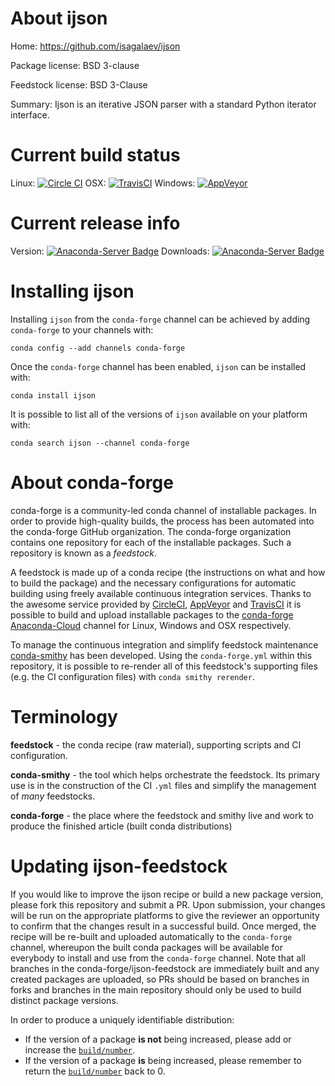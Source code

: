 About ijson
===========

Home: https://github.com/isagalaev/ijson

Package license: BSD 3-clause

Feedstock license: BSD 3-Clause

Summary: Ijson is an iterative JSON parser with a standard Python iterator interface.



Current build status
====================

Linux: [![Circle CI](https://circleci.com/gh/conda-forge/ijson-feedstock.svg?style=shield)](https://circleci.com/gh/conda-forge/ijson-feedstock)
OSX: [![TravisCI](https://travis-ci.org/conda-forge/ijson-feedstock.svg?branch=master)](https://travis-ci.org/conda-forge/ijson-feedstock)
Windows: [![AppVeyor](https://ci.appveyor.com/api/projects/status/github/conda-forge/ijson-feedstock?svg=True)](https://ci.appveyor.com/project/conda-forge/ijson-feedstock/branch/master)

Current release info
====================
Version: [![Anaconda-Server Badge](https://anaconda.org/conda-forge/ijson/badges/version.svg)](https://anaconda.org/conda-forge/ijson)
Downloads: [![Anaconda-Server Badge](https://anaconda.org/conda-forge/ijson/badges/downloads.svg)](https://anaconda.org/conda-forge/ijson)

Installing ijson
================

Installing `ijson` from the `conda-forge` channel can be achieved by adding `conda-forge` to your channels with:

```
conda config --add channels conda-forge
```

Once the `conda-forge` channel has been enabled, `ijson` can be installed with:

```
conda install ijson
```

It is possible to list all of the versions of `ijson` available on your platform with:

```
conda search ijson --channel conda-forge
```


About conda-forge
=================

conda-forge is a community-led conda channel of installable packages.
In order to provide high-quality builds, the process has been automated into the
conda-forge GitHub organization. The conda-forge organization contains one repository
for each of the installable packages. Such a repository is known as a *feedstock*.

A feedstock is made up of a conda recipe (the instructions on what and how to build
the package) and the necessary configurations for automatic building using freely
available continuous integration services. Thanks to the awesome service provided by
[CircleCI](https://circleci.com/), [AppVeyor](http://www.appveyor.com/)
and [TravisCI](https://travis-ci.org/) it is possible to build and upload installable
packages to the [conda-forge](https://anaconda.org/conda-forge)
[Anaconda-Cloud](http://docs.anaconda.org/) channel for Linux, Windows and OSX respectively.

To manage the continuous integration and simplify feedstock maintenance
[conda-smithy](http://github.com/conda-forge/conda-smithy) has been developed.
Using the ``conda-forge.yml`` within this repository, it is possible to re-render all of
this feedstock's supporting files (e.g. the CI configuration files) with ``conda smithy rerender``.


Terminology
===========

**feedstock** - the conda recipe (raw material), supporting scripts and CI configuration.

**conda-smithy** - the tool which helps orchestrate the feedstock.
                   Its primary use is in the construction of the CI ``.yml`` files
                   and simplify the management of *many* feedstocks.

**conda-forge** - the place where the feedstock and smithy live and work to
                  produce the finished article (built conda distributions)


Updating ijson-feedstock
========================

If you would like to improve the ijson recipe or build a new
package version, please fork this repository and submit a PR. Upon submission,
your changes will be run on the appropriate platforms to give the reviewer an
opportunity to confirm that the changes result in a successful build. Once
merged, the recipe will be re-built and uploaded automatically to the
`conda-forge` channel, whereupon the built conda packages will be available for
everybody to install and use from the `conda-forge` channel.
Note that all branches in the conda-forge/ijson-feedstock are
immediately built and any created packages are uploaded, so PRs should be based
on branches in forks and branches in the main repository should only be used to
build distinct package versions.

In order to produce a uniquely identifiable distribution:
 * If the version of a package **is not** being increased, please add or increase
   the [``build/number``](http://conda.pydata.org/docs/building/meta-yaml.html#build-number-and-string).
 * If the version of a package **is** being increased, please remember to return
   the [``build/number``](http://conda.pydata.org/docs/building/meta-yaml.html#build-number-and-string)
   back to 0.
